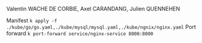 Valentin WACHE DE CORBIE, Axel CARANDANG, Julien QUENNEHEN

Manifest `k apply -f ./kube/go/go.yaml,./kube/mysql/mysql.yaml,./kube/ngnix/nginx.yaml`
Port forward `k port-forward service/nginx-service 8000:8000`

